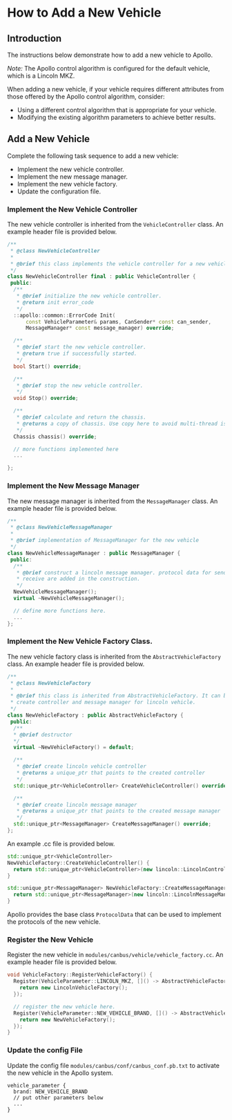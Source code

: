 # How to Add a New Vehicle

## Introduction
The instructions below demonstrate how to add a new vehicle to Apollo.

*Note:*  The Apollo control algorithm is configured for the default vehicle, which is a Lincoln MKZ.

When adding a new vehicle, if your vehicle requires different attributes from those offered by the Apollo control algorithm, consider:

- Using a different control algorithm that is appropriate for your vehicle.
- Modifying the existing algorithm parameters to achieve better results.

## Add a New Vehicle
Complete the following task sequence to add a new vehicle:

* Implement the new vehicle controller.
* Implement the new message manager.
* Implement the new vehicle factory.
* Update the configuration file.

### Implement the New Vehicle Controller
The new vehicle controller is inherited from the  `VehicleController` class. An example header file is provided below.
```cpp
/**
 * @class NewVehicleController
 *
 * @brief this class implements the vehicle controller for a new vehicle.
 */
class NewVehicleController final : public VehicleController {
 public:
  /**
   * @brief initialize the new vehicle controller.
   * @return init error_code
   */
  ::apollo::common::ErrorCode Init(
      const VehicleParameter& params, CanSender* const can_sender,
      MessageManager* const message_manager) override;

  /**
   * @brief start the new vehicle controller.
   * @return true if successfully started.
   */
  bool Start() override;

  /**
   * @brief stop the new vehicle controller.
   */
  void Stop() override;

  /**
   * @brief calculate and return the chassis.
   * @returns a copy of chassis. Use copy here to avoid multi-thread issues.
   */
  Chassis chassis() override;

  // more functions implemented here
  ...

};
```
### Implement the New Message Manager

The new message manager is inherited from the `MessageManager` class. An example header file is provided below.
```cpp
/**
 * @class NewVehicleMessageManager
 *
 * @brief implementation of MessageManager for the new vehicle
 */
class NewVehicleMessageManager : public MessageManager {
 public:
  /**
   * @brief construct a lincoln message manager. protocol data for send and
   * receive are added in the construction.
   */
  NewVehicleMessageManager();
  virtual ~NewVehicleMessageManager();

  // define more functions here.
  ...
};
```

### Implement the New Vehicle Factory Class.
The new vehicle factory class is inherited from the `AbstractVehicleFactory` class.  An example header file is provided below.
```cpp
/**
 * @class NewVehicleFactory
 *
 * @brief this class is inherited from AbstractVehicleFactory. It can be used to
 * create controller and message manager for lincoln vehicle.
 */
class NewVehicleFactory : public AbstractVehicleFactory {
 public:
  /**
  * @brief destructor
  */
  virtual ~NewVehicleFactory() = default;

  /**
   * @brief create lincoln vehicle controller
   * @returns a unique_ptr that points to the created controller
   */
  std::unique_ptr<VehicleController> CreateVehicleController() override;

  /**
   * @brief create lincoln message manager
   * @returns a unique_ptr that points to the created message manager
   */
  std::unique_ptr<MessageManager> CreateMessageManager() override;
};
```
An example .cc file is provided below.
```cpp
std::unique_ptr<VehicleController>
NewVehicleFactory::CreateVehicleController() {
  return std::unique_ptr<VehicleController>(new lincoln::LincolnController());
}

std::unique_ptr<MessageManager> NewVehicleFactory::CreateMessageManager() {
  return std::unique_ptr<MessageManager>(new lincoln::LincolnMessageManager());
}
```

Apollo provides the base class `ProtocolData` that can be used to implement the protocols of the new vehicle.

### Register the New Vehicle

Register the new vehicle in `modules/canbus/vehicle/vehicle_factory.cc`. An example header file is provided below.
```cpp
void VehicleFactory::RegisterVehicleFactory() {
  Register(VehicleParameter::LINCOLN_MKZ, []() -> AbstractVehicleFactory* {
    return new LincolnVehicleFactory();
  });

  // register the new vehicle here.
  Register(VehicleParameter::NEW_VEHICLE_BRAND, []() -> AbstractVehicleFactory* {
    return new NewVehicleFactory();
  });
}
```
### Update the config File
Update the config file `modules/canbus/conf/canbus_conf.pb.txt` to activate the new vehicle in the Apollo system.
```config
vehicle_parameter {
  brand: NEW_VEHICLE_BRAND
  // put other parameters below
  ...
}
```
